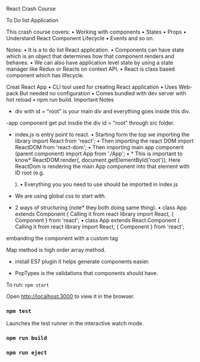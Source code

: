 React Crash Course 

To Do list Application

This crash course covers: 
	•	Working with components 
	•	States 
	•	Props
	•	Understand React Component Lifecycle
	•	Events and so on.

Notes:
	•	It is a to do list React application.
	•	Components can have state which is an object that determines how that component renders and behaves.
	•	We can also have application level state by using a state manager like Redux or Reacts on context API.
	•	React is class based component which has lifecycle.

Creat React App
	•	CLI tool used for creating React application
	•	Uses Web-pack But needed no configuration
	•	Comes bundled with dev server with hot reload 
	•	npm run build.
Important Notes
- div with id = "root" is your main div and everything goes inside this div.

-app component get put insdie the div id = "root" through src folder.

- index.js is entry point to react.
	•	Starting form the top we importing the library import React from 'react';
	•	Then importing the react DOM import ReactDOM from 'react-dom';
	•	Then importing main app component (parent component) import App from './App';
	•	* This is important to know* ReactDOM.render(<App />, document.getElementById('root')); Here ReactDom is rendering the main App component into that element with ID root (e.g. <div id=“root”></div>).
	•	Everything you you need to use should be imported in index.js

 - We are using global css to start with.

- 2 ways of structuring (note* they both doing same thing).
	•	class App extends Component { Calling it from react library import React, { Component } from 'react';
	•	class App extends React.Component { Calling it from react library import React, { Component } from 'react';

<Todos /> embanding the component with a custom tag

Map method is high order array method.

- install ES7 plugin it helps generate components easier.

- PopTypes is the validations that components should have.

To run: `npm start`

Open [http://localhost:3000](http://localhost:3000) to view it in the browser.

### `npm test`

Launches the test runner in the interactive watch mode.<br>

### `npm run build`

### `npm run eject`
